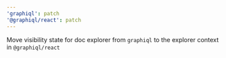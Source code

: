 ```yaml
---
'graphiql': patch
'@graphiql/react': patch
---
```


Move visibility state for doc explorer from `graphiql` to the explorer context in `@graphiql/react`
